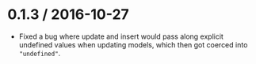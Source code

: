 
0.1.3 / 2016-10-27
==================

  * Fixed a bug where update and insert would pass along explicit undefined values when updating models, which then got coerced into `"undefined"`.
